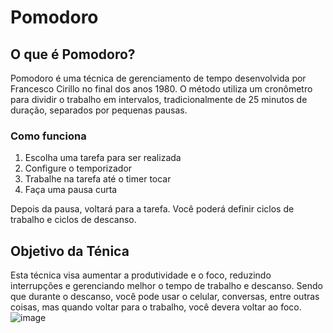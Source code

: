 # Pomodoro

## O que é Pomodoro?

Pomodoro é uma técnica de gerenciamento de tempo desenvolvida por Francesco Cirillo no final dos anos 1980. O método utiliza um cronômetro para dividir o trabalho em intervalos, tradicionalmente de 25 minutos de duração, separados por pequenas pausas.

### Como funciona

1. Escolha uma tarefa para ser realizada
2. Configure o temporizador
3. Trabalhe na tarefa até o timer tocar
4. Faça uma pausa curta 

Depois da pausa, voltará para a tarefa. Você poderá definir ciclos de trabalho e ciclos de descanso.

## Objetivo da Ténica

Esta técnica visa aumentar a produtividade e o foco, reduzindo interrupções e gerenciando melhor o tempo de trabalho e descanso. Sendo que durante o descanso, você pode usar o celular, conversas, entre outras coisas, mas quando voltar para o trabalho, você devera voltar ao foco.
![image](https://github.com/user-attachments/assets/46b48521-4b16-45e8-b87a-28fd0231748b)
